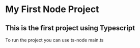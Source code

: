 # My First Node Project

## This is the first project using Typescript

To run the project you can use ts-node main.ts
